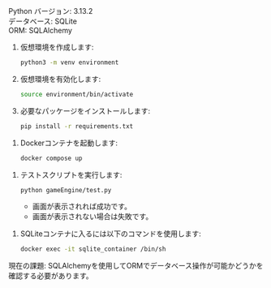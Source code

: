 Python バージョン: 3.13.2  
データベース: SQLite  
ORM: SQLAlchemy

<!-- Pythonの環境構築手順 -->
1. 仮想環境を作成します:
   ```bash
   python3 -m venv environment
   ```
2. 仮想環境を有効化します:
   ```bash
   source environment/bin/activate
   ```
3. 必要なパッケージをインストールします:
   ```bash
   pip install -r requirements.txt
   ```

<!-- データベースの環境構築手順 -->
1. Dockerコンテナを起動します:
   ```bash
   docker compose up
   ```

<!-- テストの実行 -->
1. テストスクリプトを実行します:
   ```bash
   python gameEngine/test.py
   ```
   - 画面が表示されれば成功です。
   - 画面が表示されない場合は失敗です。

<!-- データベースコンテナへのアクセス方法 -->
1. SQLiteコンテナに入るには以下のコマンドを使用します:
   ```bash
   docker exec -it sqlite_container /bin/sh
   ```

現在の課題: SQLAlchemyを使用してORMでデータベース操作が可能かどうかを確認する必要があります。